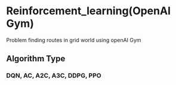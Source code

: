 # Reinforcement_learning(OpenAI Gym)
Problem finding routes in grid world using openAI Gym
## Algorithm Type
### DQN, AC, A2C, A3C, DDPG, PPO<br/>
